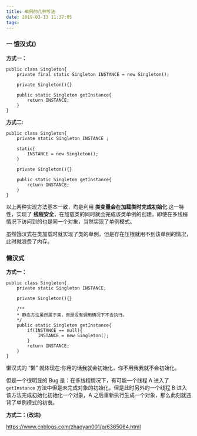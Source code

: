 ```yaml
---
title: 单例的几种写法
date: 2019-03-13 11:37:05
tags:
---
```



### 一 饿汉式()


**方式一：**
```
public class Singleton{
    private final static Singleton INSTANCE = new Singleton();

    private Singleton(){}

    public static Singleton getInstance{
        return INSTANCE;
    }
}
```

**方式二:**
```
public class Singleton{
    private static Singleton INSTANCE ;

    static{
        INSTANCE = new Singleton();
    }

    private Singleton(){}

    public static Singleton getInstance{
        return INSTANCE;
    }
}
```

以上两种实现方法基本一致，均是利用 **类变量会在加载类时完成初始化** 这一特性，实现了 **线程安全**，在加载类的同时就会完成该类单例的创建，即使在多线程情况下访问到的也是同一个对象，当然实现了单例模式。

虽然饿汉式在类加载时就实现了类的单例，但是存在压根就用不到该单例的情况，此时就浪费了内存。

### 懒汉式

**方式一：**
```
public class Singleton{
    private static Singleton INSTANCE;

    private Singleton(){}

    /**
    * 静态方法虽然属于类，但是没有调用情况下不会执行。
    */
    public static Singleton getInstance{
        if(INSTANCE == null){
            INSTANCE = new Singleton(); 
        }
        return INSTANCE;
    }
}
```

懒汉式的 “懒” 就体现在:你用的话我就会初始化，你不用我我就不会初始化。

但是一个很明显的 Bug 是：在多线程情况下，有可能一个线程 A 进入了 `getInstance` 方法中但是未完成对象的初始化，但是此时另外的一个线程 B 进入该方法完成初始化初始化一个对象，A 之后重新执行生成一个对象，那么此刻就违背了单例模式的初衷。

**方式二：(改进)**






https://www.cnblogs.com/zhaoyan001/p/6365064.html